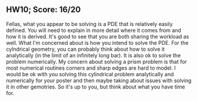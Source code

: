 ## HW10; Score: 16/20

Fellas, what you appear to be solving is a PDE that is relatively easily defined. You will need to explain in more detail where it comes from and how it is derived. It's good to see that you are both sharing the workload as well. What I'm concerned about is how you intend to solve the PDE. For the cylndrical geometry, you can probably think about how to solve it analytically (in the limit of an infinitely long bar). It is also ok to solve the problem numerically. My concern about solving a prism problem is that for most numerical routines corners and sharp edges are hard to model. I would be ok with you solving this cylindrical problem analytically and numerically for your poster and then maybe taking about issues with solving it in other gemotries. So it's up to you, but think about what you have time for.
